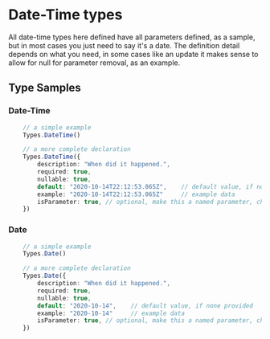 # Date-Time types

All date-time types here defined have all parameters defined, as a sample, but in most cases you just need to say it's a date. The definition detail depends on what you need, in some cases like an update it makes sense to allow for null for parameter removal, as an example.

## Type Samples

### Date-Time

```ts
    // a simple example
    Types.DateTime()

    // a more complete declaration
    Types.DateTime({
        description: "When did it happened.",
        required: true,
        nullable: true,
        default: "2020-10-14T22:12:53.065Z",    // default value, if none provided
        example: "2020-10-14T22:12:53.065Z"     // example data
        isParameter: true, // optional, make this a named parameter, check documentation for parameters
    })
```

### Date

```ts
    // a simple example
    Types.Date()

    // a more complete declaration
    Types.Date({
        description: "When did it happened.",
        required: true,
        nullable: true,
        default: "2020-10-14",    // default value, if none provided
        example: "2020-10-14"     // example data
        isParameter: true, // optional, make this a named parameter, check documentation for parameters
    })
```
